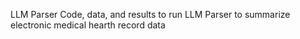 LLM Parser
Code, data, and results to run LLM Parser to summarize electronic medical hearth record data
